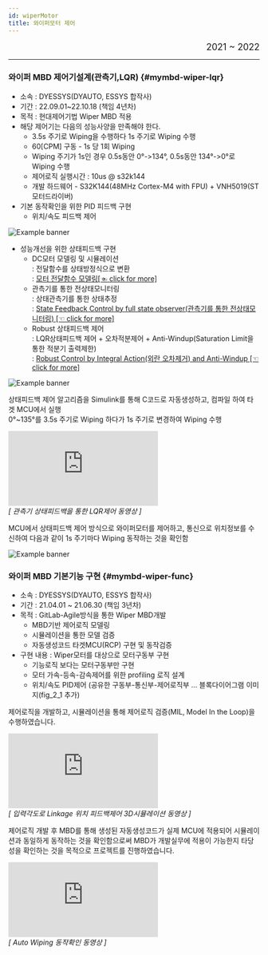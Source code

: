 ```yaml
---
id: wiperMotor
title: 와이퍼모터 제어
---
```


<div align="right">
  <font size="4">
    2021 ~ 2022<br/>
  </font>
</div>

---

### 와이퍼 MBD 제어기설계(관측기,LQR) {#mymbd-wiper-lqr}

* 소속 : DYESSYS(DYAUTO, ESSYS 합작사)
* 기간 : 22.09.01~22.10.18 (책임 4년차)
* 목적 : 현대제어기법 Wiper MBD 적용
* 해당 제어기는 다음의 성능사양을 만족해야 한다.
  * 3.5s 주기로 Wiping을 수행하다 1s 주기로 Wiping 수행
  * 60[CPM] 구동 - 1s 당 1회 Wiping
  * Wiping 주기가 1s인 경우 0.5s동안 0°->134°, 0.5s동안 134°->0°로 Wiping 수행
  * 제어로직 실행시간 : 10us @ s32k144
  * 개발 하드웨어 - S32K144(48MHz Cortex-M4 with FPU) + VNH5019(ST모터드라이버)
* 기본 동작확인을 위한 PID 피드백 구현
  * 위치/속도 피드백 제어

<div style={{width: '100%'}}>
	<img
		src={require('/img/2_mbd/mymbd-wiper-pid.png').default}
		style={{width: '100%'}}
		alt="Example banner"
	/>
</div>

* 성능개선을 위한 상태피드백 구현
  * DC모터 모델링 및 시뮬레이션  
  : 전달함수를 상태방정식으로 변환  
  : <a href="/assets/kalman/Maxon_Motor_.html" target="_blank">모터 전달함수 모델링[☜ click for more]</a>
  * 관측기를 통한 전상태모니터링  
  : 상태관측기를 통한 상태추정  
  : <a href="/assets/kalman/Webpage_Maxon_Motor_1_ObserverStateFB_.html" target="_blank">State Feedback Control by full state observer(관측기를 통한 전상태모니터링) [☜ click for more]</a>
  * Robust 상태피드백 제어  
  : LQR상태피드백 제어 + 오차적분제어 + Anti-Windup(Saturation Limit을 통한 적분기 출력제한)  
  : <a href="/assets/kalman/Webpage_Maxon_Motor_2_RobustStateFB_.html" target="_blank">Robust Control by Integral Action(외란 오차제거) and Anti-Windup [☜ click for more]</a>

<div style={{width: '100%'}}>
	<img
		src={require('/img/2_mbd/mymbd-wiper-lqr_1.png').default}
		style={{width: '100%'}}
		alt="Example banner"
	/>
</div>

상태피드백 제어 알고리즘을 Simulink를 통해 C코드로 자동생성하고, 컴파일 하여 타겟 MCU에서 실행  
0°~135°를 3.5s 주기로 Wiping 하다가 1s 주기로 변경하여 Wiping 수행
<div style={{textAlign: 'center'}}>
    <div style={{position: 'relative', width: '100%', paddingBottom: '56.25%'}}>
        <iframe 
			src="https://www.youtube.com/embed/n_bor37xbMU?rel=0"
            style={{position: 'absolute', top: 0, left: 0, width: '100%', height: '100%'}}
            frameBorder="0"
            allowFullScreen="true">
            이 브라우저는 iframe을 지원하지 않습니다.
        </iframe>
    </div><em>[ 관측기 상태피드백을 통한 LQR제어 동영상 ]</em>
</div>

MCU에서 상태피드백 제어 방식으로 와이퍼모터를 제어하고, 통신으로 위치정보를 수신하여 다음과 같이 1s 주기마다 Wiping 동작하는 것을 확인함
<div style={{width: '100%'}}>
	<img
		src={require('/img/2_mbd/mymbd-wiper-lqr_2.png').default}
		style={{width: '100%'}}
		alt="Example banner"
	/>
</div>

### 와이퍼 MBD 기본기능 구현 {#mymbd-wiper-func}

* 소속 : DYESSYS(DYAUTO, ESSYS 합작사)
* 기간 : 21.04.01 ~ 21.06.30 (책임 3년차)
* 목적 : GitLab-Agile방식을 통한 Wiper MBD개발
  * MBD기반 제어로직 모델링
  * 시뮬레이션을 통한 모델 검증
  * 자동생성코드 타겟MCU(RCP) 구현 및 동작검증
* 구현 내용 : Wiper모터를 대상으로 모터구동부 구현
  * 기능로직 보다는 모터구동부만 구현
  * 모터 가속-등속-감속제어를 위한 profiling 로직 설계
  * 위치/속도 PID제어
(공유한 구동부-통신부-제어로직부 ... 블록다이어그램 이미지(fig_2_1 추가)

제어로직을 개발하고, 시뮬레이션을 통해 제어로직 검증(MIL, Model In the Loop)을 수행하였습니다. 

<div style={{textAlign: 'center'}}>
    <div style={{position: 'relative', width: '100%', paddingBottom: '56.25%'}}>
        <iframe 
			src="https://www.youtube.com/embed/nDjuDzeTUoU?rel=0"
            style={{position: 'absolute', top: 0, left: 0, width: '100%', height: '100%'}}
            frameBorder="0"
            allowFullScreen="true">
            이 브라우저는 iframe을 지원하지 않습니다.
        </iframe>
    </div><em>[ 입력각도로 Linkage 위치 피드백제어 3D시뮬레이션 동영상 ]</em>
</div>

제어로직 개발 후 MBD를 통해 생성된 자동생성코드가 실제 MCU에 적용되어 시뮬레이션과 동일하게 동작하는 것을 확인함으로써 MBD가 개발실무에 적용이 가능한지 타당성을 확인하는 것을 목적으로 프로젝트를 진행하였습니다.

<div style={{textAlign: 'center'}}>
    <div style={{position: 'relative', width: '100%', paddingBottom: '56.25%'}}>
        <iframe 
			src="https://www.youtube.com/embed/gZ7yAiUIIdw?rel=0"
            style={{position: 'absolute', top: 0, left: 0, width: '100%', height: '100%'}}
            frameBorder="0"
            allowFullScreen="true">
            이 브라우저는 iframe을 지원하지 않습니다.
        </iframe>
    </div><em>[ Auto Wiping 동작확인 동영상 ]</em>
</div>

